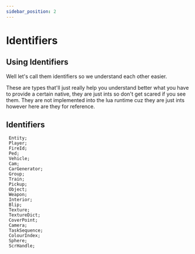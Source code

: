 ```yaml
---
sidebar_position: 2
---
```


# Identifiers

## Using Identifiers

Well let's call them identifiers so we understand each other easier.
 
These are types that'll just really help you understand better what you have to provide a certain native, they are just ints so don't get scared if you see them. They are not implemented into the lua runtime cuz they are just ints however here are they for reference.

## Identifiers
```
 Entity;
 Player;
 FireId;
 Ped;
 Vehicle;
 Cam;
 CarGenerator;
 Group;
 Train;
 Pickup;
 Object;
 Weapon;
 Interior;
 Blip;
 Texture;
 TextureDict;
 CoverPoint;
 Camera;
 TaskSequence;
 ColourIndex;
 Sphere;
 ScrHandle;
 ```
